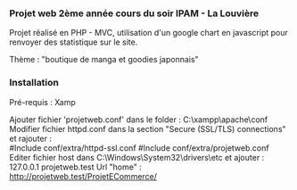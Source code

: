 ### Projet web 2ème année cours du soir IPAM - La Louvière 

Projet réalisé en PHP - MVC, utilisation d'un google chart en javascript pour renvoyer des statistique sur le site.

Thème : "boutique de manga et goodies japonnais"




### Installation 

Pré-requis : Xamp

Ajouter fichier 'projetweb.conf' dans le folder : C:\xampp\apache\conf
Modifier fichier httpd.conf dans la section "Secure (SSL/TLS) connections" et rajouter : 
<br>
  #Include conf/extra/httpd-ssl.conf
  #Include conf/extra/projetweb.conf
<br>
Editer fichier host dans C:\Windows\System32\drivers\etc et ajouter : 127.0.0.1 projetweb.test
Url "home" : http://projetweb.test/ProjetECommerce/
